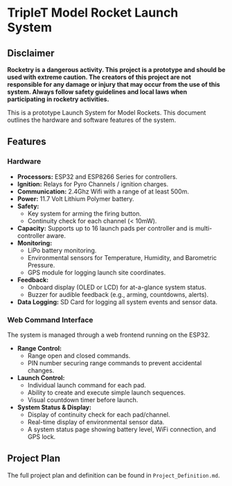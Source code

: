 # TripleT Model Rocket Launch System

## Disclaimer

**Rocketry is a dangerous activity. This project is a prototype and should be used with extreme caution. The creators of this project are not responsible for any damage or injury that may occur from the use of this system. Always follow safety guidelines and local laws when participating in rocketry activities.**

This is a prototype Launch System for Model Rockets. This document outlines the hardware and software features of the system.

## Features

### Hardware
- **Processors:** ESP32 and ESP8266 Series for controllers.
- **Ignition:** Relays for Pyro Channels / ignition charges.
- **Communication:** 2.4Ghz Wifi with a range of at least 500m.
- **Power:** 11.7 Volt Lithium Polymer battery.
- **Safety:**
    - Key system for arming the firing button.
    - Continuity check for each channel (< 10mW).
- **Capacity:** Supports up to 16 launch pads per controller and is multi-controller aware.
- **Monitoring:**
    - LiPo battery monitoring.
    - Environmental sensors for Temperature, Humidity, and Barometric Pressure.
    - GPS module for logging launch site coordinates.
- **Feedback:**
    - Onboard display (OLED or LCD) for at-a-glance system status.
    - Buzzer for audible feedback (e.g., arming, countdowns, alerts).
- **Data Logging:** SD Card for logging all system events and sensor data.


### Web Command Interface
The system is managed through a web frontend running on the ESP32.

- **Range Control:**
    - Range open and closed commands.
    - PIN number securing range commands to prevent accidental changes.
- **Launch Control:**
    - Individual launch command for each pad.
    - Ability to create and execute simple launch sequences.
    - Visual countdown timer before launch.
- **System Status & Display:**
    - Display of continuity check for each pad/channel.
    - Real-time display of environmental sensor data.
    - A system status page showing battery level, WiFi connection, and GPS lock.

## Project Plan
The full project plan and definition can be found in `Project_Definition.md`.
